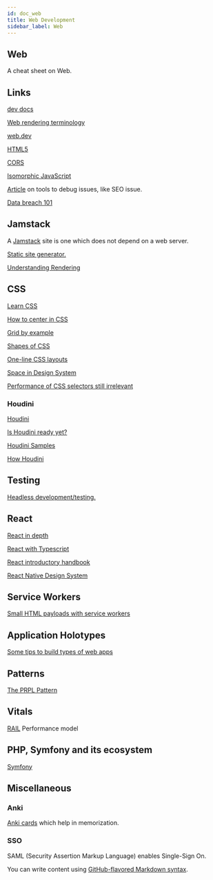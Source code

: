 ```yaml
---
id: doc_web
title: Web Development
sidebar_label: Web
---
```


## Web

A cheat sheet on Web.

## Links

[dev docs](https://devdocs.io/)

[Web rendering terminology](https://developers.google.com/web/updates/2019/02/rendering-on-the-web)

[web.dev](https://web.dev/)

[HTML5](https://developer.mozilla.org/en-US/docs/Web/Guide/HTML/HTML5)

[CORS](https://dev.to/lydiahallie/cs-visualized-cors-5b8h) 

[Isomorphic JavaScript](https://medium.com/airbnb-engineering/isomorphic-javascript-the-future-of-web-apps-10882b7a2ebc)

[Article](https://web.dev/google-search-tools/) on tools to debug issues, like SEO issue.

[Data breach 101](https://www.troyhunt.com/data-breach-disclosure-101-how-to-succeed-after-youve-failed/) 

## Jamstack

A [Jamstack](https://jamstack.org/) site is one which does not depend on a web server.

[Static site generator.](https://www.netlify.com/blog/2020/04/14/what-is-a-static-site-generator-and-3-ways-to-find-the-best-one/)

[Understanding Rendering](https://bejamas.io/blog/understanding-rendering-in-the-jamstack/)

## CSS

[Learn CSS](https://www.smashingmagazine.com/2019/01/how-to-learn-css/) 

[How to center in CSS](http://howtocenterincss.com/)

[Grid by example](https://gridbyexample.com/)

[Shapes of CSS](https://css-tricks.com/the-shapes-of-css/)

[One-line CSS layouts](https://1linelayouts.glitch.me/) 

[Space in Design System](https://medium.com/eightshapes-llc/space-in-design-systems-188bcbae0d62)

[Performance of CSS selectors still irrelevant](https://meiert.com/en/blog/performance-of-css-selectors-2/)

### Houdini
[Houdini](https://developer.mozilla.org/en-US/docs/Web/Houdini)

[Is Houdini ready yet?](https://ishoudinireadyyet.com/)

[Houdini Samples](https://googlechromelabs.github.io/houdini-samples/)

[How Houdini](https://houdini.how/)

## Testing

[Headless development/testing.](https://theheadless.dev/)

## React
[React in depth](https://indepth.dev/react)

[React with Typescript](https://github.com/microsoft/TypeScript-React-Starter)

[React introductory handbook](
https://www.freecodecamp.org/news/react-beginner-handbook/) 

[React Native Design System](
https://courses.davidl.fr/presentations/react-native-design-system/#/) 

## Service Workers
[Small HTML payloads with service workers](https://philipwalton.com/articles/smaller-html-payloads-with-service-workers/)

## Application Holotypes
[Some tips to build types of web apps](https://jasonformat.com/application-holotypes/)

## Patterns
[The PRPL Pattern](https://addyosmani.com/blog/the-prpl-pattern/) 

## Vitals

[RAIL](https://web.dev/rail/) Performance model

## PHP, Symfony and its ecosystem

[Symfony](https://symfony.com/)

## Miscellaneous

### Anki
[Anki cards](https://docs.ankiweb.net/) which help in memorization.

### SSO
SAML (Security Assertion Markup Language) enables Single-Sign On. 

You can write content using [GitHub-flavored Markdown syntax](https://github.github.com/gfm/).
